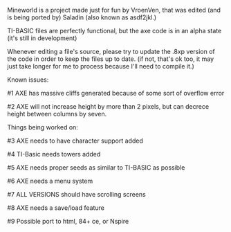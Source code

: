 Mineworld is a project made just for fun by VroenVen, that was edited (and is being ported by) Saladin (also known as asdf2jkl.)

TI-BASIC files are perfectly functional, but the axe code is in an alpha state (it's still in development)

Whenever editing a file's source, please try to update the .8xp version of the code in order to keep the files up to date. (if not, that's ok too, it may just take longer for me to process because I'll need to compile it.)

Known issues:

#1 AXE has massive cliffs generated because of some sort of overflow error

#2 AXE will not increase height by more than 2 pixels, but can decrece height between columns by seven.

Things being worked on:

#3 AXE needs to have character support added

#4 TI-Basic needs towers added

#5 AXE needs proper seeds as similar to TI-BASIC as possible

#6 AXE needs a menu system

#7 ALL VERSIONS should have scrolling screens

#8 AXE needs a save/load feature

#9 Possible port to html, 84+ ce, or Nspire
